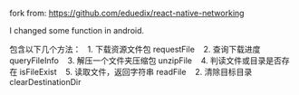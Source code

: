 
fork from:		https://github.com/eduedix/react-native-networking

I changed some function in android.

包含以下几个方法：
    1. 下载资源文件包  requestFile
    2. 查询下载进度   queryFileInfo
    3. 解压一个文件夹压缩包 unzipFile
    4. 判读文件或目录是否存在 isFileExist
    5. 读取文件，返回字符串 readFile
    2. 清除目标目录   clearDestinationDir
